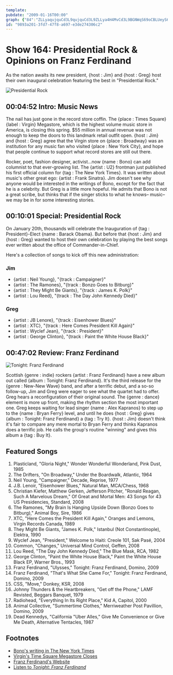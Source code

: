 ```yaml
---
template: 
pubdate: "2009-01-16T00:00"
graph: {"84":"ZLLyaqujquCd3L9qujquCd3L9ZLLya4H4MvCd3L9BGNWqS69oCBLUeyS69oC","GP":"Iphu9onYeCG2jPQonYeCEar0sonYeCZDrfXonYeCBCsPSonYeConYeCrfBDfMlMr9onYeCW8101onYeClPkN1onYeCG2jPQk2OMvZDrfXesOEp2PKohEar0sBCsPSK1Zg4cc2x0rfBDfMlMr9NIgRuW8101WMmVt7cRO9lPkN1","26E":"FQe15TiA3pFQe15Yukhz9TSekFQe15BE5qJFQe1597qipBE5qJBE5qJWXhmeBE5qJdhnxeBG5JMYukhzBHm1Gdhnxe97qipX6cfd"}
id: "9893a201-3fd7-47f8-a697-e3de274306c2"
---
```






# Show 164: Presidential Rock & Opinions on Franz Ferdinand

As the nation awaits its new president, {host : Jim} and {host : Greg} host their own inaugural celebration featuring the best in "Presidential Rock."

![Presidential Rock](https://static.soundopinions.org/images/2008/Mount_Rushmore_Monument.jpg)



## 00:04:52 Intro: Music News

The nail has just gone in the record store coffin. The {place : Times Square}  {label : Virgin} Megastore, which is the highest volume music store in America, is closing this spring. $55 million in annual revenue was not enough to keep the doors to this landmark retail outfit open. {host : Jim} and {host : Greg} agree that the Virgin store on {place : Broadway} was an institution for any music fan who visited {place : New York City}, and hope that people continue to support what record stores are still out there.

Rocker, poet, fashion designer, activist...now {name : Bono} can add columnist to that ever-growing list. The {artist : U2} frontman just published his first official column for {tag : The New York Times}. It was written about music's other great ego: {artist : Frank Sinatra}. Jim doesn't see why anyone would be interested in the writings of Bono, except for the fact that he is a celebrity. But Greg is a little more hopeful. He admits that Bono is not a great scribe, but thinks that if the singer sticks to what he knows– music– we may be in for some interesting stories.



## 00:10:01 Special: Presidential Rock

On January 20th, thousands will celebrate the Inauguration of {tag : President}-Elect {name : Barack Obama}. But before that {host : Jim} and {host : Greg} wanted to host their own celebration by playing the best songs ever written about the office of Commander-in-Chief.

Here's a collection of songs to kick off this new administration:


### Jim

- {artist : Neil Young}, "{track : Campaigner}"
- {artist : The Ramones}, "{track : Bonzo Goes to Bitburg}"
- {artist : They Might Be Giants}, "{track : James K. Polk}"
- {artist : Lou Reed}, "{track : The Day John Kennedy Died}"


### Greg

- {artist : JB Lenore}, "{track : Eisenhower Blues}"
- {artist : XTC}, "{track : Here Comes President Kill Again}"
- {artist : Wyclef Jean}, "{track : President}"
- {artist : George Clinton}, "{track : Paint the White House Black}"



## 00:47:02 Review: Franz Ferdinand

![Tonight: Franz Ferdinand](https://static.soundopinions.org/assets/164/26E0.jpg)

Scottish {genre : indie} rockers {artist : Franz Ferdinand} have a new album out called {album : Tonight: Franz Ferdinand}. It's the third release for the {genre : New-New Wave} band, and after a terrific debut, and a so-so follow-up, Jim and Greg were eager to see what the quartet had to offer. Greg hears a reconfiguration of their original sound. The {genre : dance} element is more up front, making the rhythm section the most important one. Greg keeps waiting for lead singer {name : Alex Kapranos} to step up to the {name : Bryan Ferry} level, and until he does {host : Greg} gives {album : Tonight: Franz Ferdinand} a {tag : Try It}. {host : Jim} doesn't think it's fair to compare any mere mortal to Bryan Ferry and thinks Kapranos does a terrific job. He calls the group's routine "winning" and gives this album a {tag : Buy It}.



## Featured Songs

1. Plasticland, "Gloria Night," Wonder Wonderful Wonderland, Pink Dust, 1985
2. The Drifters, "On Broadway," Under the Boardwalk, Atlantic, 1964
3. Neil Young, "Campaigner," Decade, Reprise, 1977
4. J.B. Lenoir, "Eisenhower Blues," Natural Man, MCA/Chess, 1968
5. Christian Kiefer, Matthew Gerken, Jefferson Pitcher, "Ronald Reagan, Such A Marvelous Dream," Of Great and Mortal Men: 43 Songs for 43 US Presidencies, Standard, 2008
6. The Ramones, "My Brain Is Hanging Upside Down (Bonzo Goes to Bitburg)," Animal Boy, Sire, 1986
7. XTC, "Here Comes the President Kill Again," Oranges and Lemons, Virgin Records Canada, 1989
8. They Might Be Giants, "James K. Polk," Istanbul (Not Constantinople), Elektra, 1990
9. Wyclef Jean, "President," Welcome to Haiti: Creole 101, Sak Pasé, 2004
10. Common, "Changes," Universal Mind Control, Geffen, 2008
11. Lou Reed, "The Day John Kennedy Died," The Blue Mask, RCA, 1982
12. George Clinton, "Paint the White House Black," Paint the White House Black EP, Warner Bros., 1993
13. Franz Ferdinand, "Ulysses," Tonight: Franz Ferdinand, Domino, 2009
14. Franz Ferdinand, "That's What She Came For," Tonight: Franz Ferdinand, Domino, 2009
15. CSS, "Move," Donkey, KSR, 2008
16. Johnny Thunders & the Heartbreakers, "Get off the Phone," LAMF Revisted, Beggars Banquet, 1979
17. Radiohead, "Everything In Its Right Place," Kid A, Capitol, 2000
18. Animal Collective, "Summertime Clothes," Merriweather Post Pavillion, Domino, 2009
19. Dead Kennedys, "California "Uber Alles," Give Me Convenience or Give Me Death, Alternative Tentacles, 1987



## Footnotes

- [Bono's writing in The New York Times](http://www.nytimes.com/2009/01/11/opinion/11bono.html?_r=0)
- [Virgin's Time Square Megastore Closes](http://www.nytimes.com/2009/06/15/arts/music/15virgin.html)
- [Franz Ferdinand's Website](http://www.franzferdinand.com/)
- [Listen to *Tonight: Franz Ferdinand*](http://www.last.fm/music/Franz+Ferdinand/Tonight:+Franz+Ferdinand)